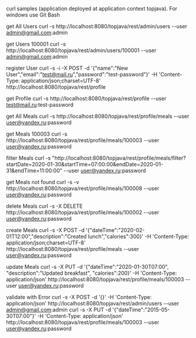 curl samples (application deployed at application context topjava).
For windows use Git Bash

get All Users
curl -s http://localhost:8080/topjava/rest/admin/users --user admin@gmail.com:admin

get Users 100001
curl -s http://localhost:8080/topjava/rest/admin/users/100001 --user admin@gmail.com:admin

register User
curl -s -i -X POST -d '{"name":"New User","email":"test@mail.ru","password":"test-password"}' -H 'Content-Type:
application/json;charset=UTF-8' http://localhost:8080/topjava/rest/profile

get Profile
curl -s http://localhost:8080/topjava/rest/profile --user test@mail.ru:test-password

get All Meals
curl -s http://localhost:8080/topjava/rest/profile/meals --user user@yandex.ru:password

get Meals 100003
curl -s http://localhost:8080/topjava/rest/profile/meals/100003  --user user@yandex.ru:password

filter Meals
curl
-s "http://localhost:8080/topjava/rest/profile/meals/filter?startDate=2020-01-30&startTime=07:00:00&endDate=2020-01-31&endTime=11:00:00"
--user user@yandex.ru:password

get Meals not found
curl -s -v http://localhost:8080/topjava/rest/profile/meals/100008 --user user@yandex.ru:password

delete Meals
curl -s -X DELETE http://localhost:8080/topjava/rest/profile/meals/100002 --user user@yandex.ru:password

create Meals
curl -s -X POST -d '{"dateTime":"2020-02-01T12:00","description":"Created lunch","calories":300}' -H 'Content-Type:
application/json;charset=UTF-8' http://localhost:8080/topjava/rest/profile/meals --user user@yandex.ru:password

update Meals
curl -s -X PUT -d '{"dateTime":"2020-01-30T07:00", "description":"Updated breakfast", "calories":200}' -H 'Content-Type:
application/json' http://localhost:8080/topjava/rest/profile/meals/100003 --user user@yandex.ru:password

validate with Error
curl -s -X POST -d '{}' -H 'Content-Type: application/json' http://localhost:8080/topjava/rest/admin/users --user
admin@gmail.com:admin curl -s -X PUT -d '{"dateTime":"2015-05-30T07:00"}' -H 'Content-Type:
application/json' http://localhost:8080/topjava/rest/profile/meals/100003 --user user@yandex.ru:password
